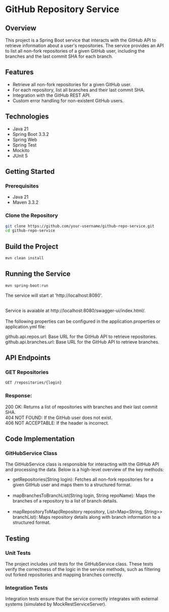 # GitHub Repository Service

## Overview

This project is a Spring Boot service that interacts with the GitHub API to retrieve information about a user's repositories. The service provides an API to list all non-fork repositories of a given GitHub user, including the branches and the last commit SHA for each branch.

## Features

- Retrieve all non-fork repositories for a given GitHub user.
- For each repository, list all branches and their last commit SHA.
- Integration with the GitHub REST API.
- Custom error handling for non-existent GitHub users.

## Technologies

- Java 21
- Spring Boot 3.3.2
- Spring Web
- Spring Test
- Mockito
- JUnit 5
 
## Getting Started

### Prerequisites

- Java 21
- Maven 3.3.2

### Clone the Repository

```bash
git clone https://github.com/your-username/github-repo-service.git
cd github-repo-service
```

## Build the Project

```bash
mvn clean install
```

## Running the Service
```bash
mvn spring-boot:run
```
The service will start at 'http://localhost:8080'. <br><br>

Service is avaiable at http://localhost:8080/swagger-ui/index.html/. <br><br>
The following properties can be configured in the application.properties or application.yml file:

github.api.repos.url: Base URL for the GitHub API to retrieve repositories.  <br>
github.api.branches.url: Base URL for the GitHub API to retrieve branches.

## API Endpoints

### GET Repositories
```bash
GET /repositories/{login}
```

### Response:

200 OK: Returns a list of repositories with branches and their last commit SHA. <br>
404 NOT FOUND: If the GitHub user does not exist.<br>
406 NOT ACCEPTABLE: If the header is incorrect.

## Code Implementation
### GitHubService Class
The GitHubService class is responsible for interacting with the GitHub API and processing the data. Below is a high-level overview of the key methods: <br>

- getRepositories(String login): Fetches all non-fork repositories for a given GitHub user and maps them to a structured format. <br><br>
- mapBranchesToBranchList(String login, String repoName): Maps the branches of a repository to a list of branch details. <br><br>
- mapRepositoryToMap(Repository repository, List<Map<String, String>> branchList): Maps repository details along with branch information to a structured format.

## Testing
### Unit Tests
The project includes unit tests for the GitHubService class. These tests verify the correctness of the logic in the service methods, such as filtering out forked repositories and mapping branches correctly.

### Integration Tests
Integration tests ensure that the service correctly integrates with external systems (simulated by MockRestServiceServer).
